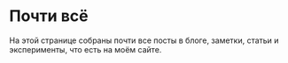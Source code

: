 # Почти всё

На этой странице собраны почти все посты в блоге, заметки, статьи и эксперименты, что есть на моём сайте.
